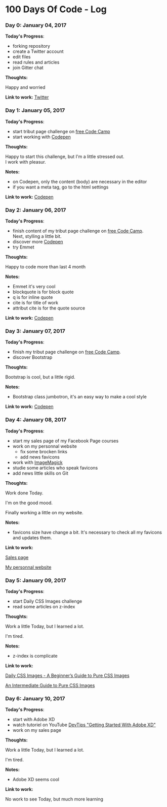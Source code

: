 # 100 Days Of Code - Log

### Day 0: January 04, 2017

**Today's Progress**:
* forking repository
* create a Twitter account
* edit files
* read rules and articles
* join Gitter chat

**Thoughts:**

Happy and worried

**Link to work:** [Twitter](https://twitter.com/PatriceDefago)

### Day 1: January 05, 2017

**Today's Progress**:
* start tribut page challenge on [free Code Camp](https://www.freecodecamp.com/)
* start working with [Codepen](http://codepen.io/)

**Thoughts:**

Happy to start this challenge, but I'm a little stressed out.  
I work with pleasur.

**Notes:**

* on Codepen, only the content (body) are necessary in the editor
* if you want a meta tag, go to the html settings

**Link to work:** [Codepen](http://codepen.io/patricedefago/pen/BpyWaM)

### Day 2: January 06, 2017

**Today's Progress**:
* finish content of my tribut page challenge on [free Code Camp](https://www.freecodecamp.com/).  
Next, stylling a little bit.
* discover more [Codepen](http://codepen.io/)
* try Emmet

**Thoughts:**

Happy to code more than last 4 month

**Notes:**

* Emmet it's very cool
* blockquote is for block quote
* q is for inline quote
* cite is for title of work
* attribut  cite is for the quote source

**Link to work:** [Codepen](http://codepen.io/patricedefago/pen/BpyWaM)

### Day 3: January 07, 2017

**Today's Progress**:
* finish my tribut page challenge on [free Code Camp](https://www.freecodecamp.com/).  
* discover Bootstrap

**Thoughts:**

Bootstrap is cool, but a little rigid.

**Notes:**

* Bootstrap class jumbotron, it's an easy way to make a cool style

**Link to work:** [Codepen](http://codepen.io/patricedefago/full/BpyWaM/)

### Day 4: January 08, 2017

**Today's Progress**:
* start my sales page of my Facebook Page courses
* work on my personnal website
  * fix some brocken links
  * add news favicons
* work with [ImageMagick](https://www.imagemagick.org/script/index.php)
* studie some articles who speak favicons
* add news little skills on Git

**Thoughts:**

Work done Today.

I'm on the good mood.

Finally working a little on my website.

**Notes:**

* favicons size have change a bit. It's necessary to check all my favicons and updates them.

**Link to work:**

[Sales page](https://github.com/patricedefago/sales_page)

[My personnal website](https://patdef-webdesign.ch)

### Day 5: January 09, 2017

**Today's Progress**:
* start Daily CSS Images challenge
* read some articles on z-index

**Thoughts:**

Work a little Today, but I learned a lot.

I'm tired.

**Notes:**

* z-index is complicate

**Link to work:**

[Daily CSS Images - A Beginner’s Guide to Pure CSS Images](https://medium.com/dailycssimages/a-beginners-guide-to-pure-css-images-ef9a5d069dd2#.6waqbgbql)

[An Intermediate Guide to Pure CSS Images](https://medium.com/dailycssimages/an-intermediate-guide-to-pure-css-images-f058e2b30697#.y49xi1dfb)

### Day 6: January 10, 2017

**Today's Progress**:
* start with Adobe XD
* watch tutoriel on YouTube [DevTips "Getting Started With Adobe XD"](https://www.youtube.com/watch?v=mMot_MLWZ0E&list=PLqGj3iMvMa4L_PVMlG3_KIN5QTSaZwLnn)
* work on my sales page

**Thoughts:**

Work a little Today, but I learned a lot.

I'm tired.

**Notes:**

* Adobe XD seems cool

**Link to work:**

No work to see Today, but much more learning
